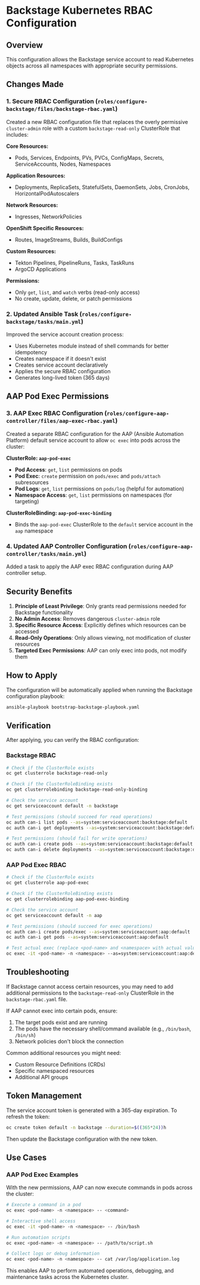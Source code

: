 # Backstage Kubernetes RBAC Configuration

## Overview

This configuration allows the Backstage service account to read Kubernetes objects across all namespaces with appropriate security permissions.

## Changes Made

### 1. Secure RBAC Configuration (`roles/configure-backstage/files/backstage-rbac.yaml`)

Created a new RBAC configuration file that replaces the overly permissive `cluster-admin` role with a custom `backstage-read-only` ClusterRole that includes:

**Core Resources:**
- Pods, Services, Endpoints, PVs, PVCs, ConfigMaps, Secrets, ServiceAccounts, Nodes, Namespaces

**Application Resources:**
- Deployments, ReplicaSets, StatefulSets, DaemonSets, Jobs, CronJobs, HorizontalPodAutoscalers

**Network Resources:**
- Ingresses, NetworkPolicies

**OpenShift Specific Resources:**
- Routes, ImageStreams, Builds, BuildConfigs

**Custom Resources:**
- Tekton Pipelines, PipelineRuns, Tasks, TaskRuns
- ArgoCD Applications

**Permissions:**
- Only `get`, `list`, and `watch` verbs (read-only access)
- No create, update, delete, or patch permissions

### 2. Updated Ansible Task (`roles/configure-backstage/tasks/main.yml`)

Improved the service account creation process:
- Uses Kubernetes module instead of shell commands for better idempotency
- Creates namespace if it doesn't exist
- Creates service account declaratively
- Applies the secure RBAC configuration
- Generates long-lived token (365 days)

## AAP Pod Exec Permissions

### 3. AAP Exec RBAC Configuration (`roles/configure-aap-controller/files/aap-exec-rbac.yaml`)

Created a separate RBAC configuration for the AAP (Ansible Automation Platform) default service account to allow `oc exec` into pods across the cluster:

**ClusterRole: `aap-pod-exec`**
- **Pod Access**: `get`, `list` permissions on pods
- **Pod Exec**: `create` permission on `pods/exec` and `pods/attach` subresources
- **Pod Logs**: `get`, `list` permissions on `pods/log` (helpful for automation)
- **Namespace Access**: `get`, `list` permissions on namespaces (for targeting)

**ClusterRoleBinding: `aap-pod-exec-binding`**
- Binds the `aap-pod-exec` ClusterRole to the `default` service account in the `aap` namespace

### 4. Updated AAP Controller Configuration (`roles/configure-aap-controller/tasks/main.yml`)

Added a task to apply the AAP exec RBAC configuration during AAP controller setup.

## Security Benefits

1. **Principle of Least Privilege**: Only grants read permissions needed for Backstage functionality
2. **No Admin Access**: Removes dangerous `cluster-admin` role
3. **Specific Resource Access**: Explicitly defines which resources can be accessed
4. **Read-Only Operations**: Only allows viewing, not modification of cluster resources
5. **Targeted Exec Permissions**: AAP can only exec into pods, not modify them

## How to Apply

The configuration will be automatically applied when running the Backstage configuration playbook:

```bash
ansible-playbook bootstrap-backstage-playbook.yaml
```

## Verification

After applying, you can verify the RBAC configuration:

### Backstage RBAC
```bash
# Check if the ClusterRole exists
oc get clusterrole backstage-read-only

# Check if the ClusterRoleBinding exists
oc get clusterrolebinding backstage-read-only-binding

# Check the service account
oc get serviceaccount default -n backstage

# Test permissions (should succeed for read operations)
oc auth can-i list pods --as=system:serviceaccount:backstage:default
oc auth can-i get deployments --as=system:serviceaccount:backstage:default

# Test permissions (should fail for write operations)
oc auth can-i create pods --as=system:serviceaccount:backstage:default
oc auth can-i delete deployments --as=system:serviceaccount:backstage:default
```

### AAP Pod Exec RBAC
```bash
# Check if the ClusterRole exists
oc get clusterrole aap-pod-exec

# Check if the ClusterRoleBinding exists
oc get clusterrolebinding aap-pod-exec-binding

# Check the service account
oc get serviceaccount default -n aap

# Test permissions (should succeed for exec operations)
oc auth can-i create pods/exec --as=system:serviceaccount:aap:default
oc auth can-i get pods --as=system:serviceaccount:aap:default

# Test actual exec (replace <pod-name> and <namespace> with actual values)
oc exec -it <pod-name> -n <namespace> --as=system:serviceaccount:aap:default -- /bin/bash
```

## Troubleshooting

If Backstage cannot access certain resources, you may need to add additional permissions to the `backstage-read-only` ClusterRole in the `backstage-rbac.yaml` file.

If AAP cannot exec into certain pods, ensure:
1. The target pods exist and are running
2. The pods have the necessary shell/command available (e.g., `/bin/bash`, `/bin/sh`)
3. Network policies don't block the connection

Common additional resources you might need:
- Custom Resource Definitions (CRDs)
- Specific namespaced resources
- Additional API groups

## Token Management

The service account token is generated with a 365-day expiration. To refresh the token:

```bash
oc create token default -n backstage --duration=$((365*24))h
```

Then update the Backstage configuration with the new token.

## Use Cases

### AAP Pod Exec Examples

With the new permissions, AAP can now execute commands in pods across the cluster:

```bash
# Execute a command in a pod
oc exec <pod-name> -n <namespace> -- <command>

# Interactive shell access
oc exec -it <pod-name> -n <namespace> -- /bin/bash

# Run automation scripts
oc exec <pod-name> -n <namespace> -- /path/to/script.sh

# Collect logs or debug information
oc exec <pod-name> -n <namespace> -- cat /var/log/application.log
```

This enables AAP to perform automated operations, debugging, and maintenance tasks across the Kubernetes cluster. 